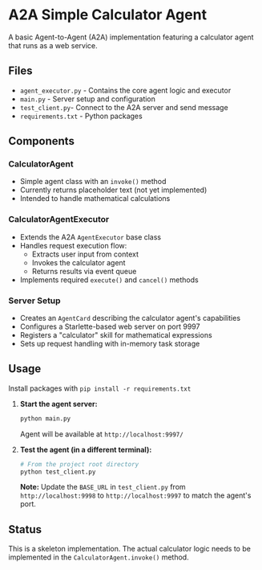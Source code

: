# A2A Simple Calculator Agent

A basic Agent-to-Agent (A2A) implementation featuring a calculator agent that runs as a web service.

## Files

- `agent_executor.py` - Contains the core agent logic and executor
- `main.py` - Server setup and configuration
- `test_client.py`- Connect to the A2A server and send message
- `requirements.txt` - Python packages 

## Components

### CalculatorAgent
- Simple agent class with an `invoke()` method
- Currently returns placeholder text (not yet implemented)
- Intended to handle mathematical calculations

### CalculatorAgentExecutor
- Extends the A2A `AgentExecutor` base class
- Handles request execution flow:
  - Extracts user input from context
  - Invokes the calculator agent
  - Returns results via event queue
- Implements required `execute()` and `cancel()` methods

### Server Setup
- Creates an `AgentCard` describing the calculator agent's capabilities
- Configures a Starlette-based web server on port 9997
- Registers a "calculator" skill for mathematical expressions
- Sets up request handling with in-memory task storage

## Usage

Install packages with `pip install -r requirements.txt`

1. **Start the agent server:**
   ```bash
   python main.py
   ```
   Agent will be available at `http://localhost:9997/`

2. **Test the agent (in a different terminal):**
   ```bash
   # From the project root directory
   python test_client.py
   ```
   
   **Note:** Update the `BASE_URL` in `test_client.py` from `http://localhost:9998` to `http://localhost:9997` to match the agent's port.

## Status

This is a skeleton implementation. The actual calculator logic needs to be implemented in the `CalculatorAgent.invoke()` method. 